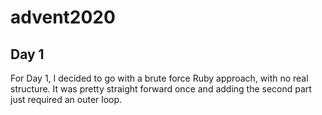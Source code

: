 # advent2020

## Day 1

For Day 1, I decided to go with a brute force Ruby approach, with no real structure. It was pretty straight forward once and adding the second part just required an outer loop.
